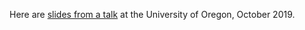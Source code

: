 Here are [slides from a talk](https://petrelharp.github.io/uo_2019_talk/uo-oct-2019-talk.slides.html)
at the University of Oregon, October 2019.
